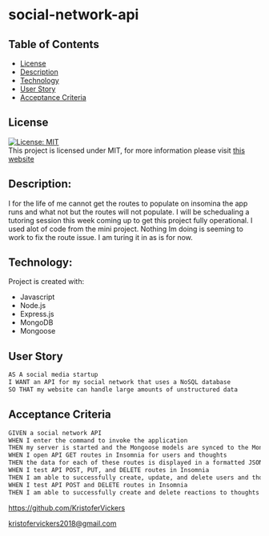 # social-network-api

## Table of Contents

- [License](#License)
- [Description](#Description)
- [Technology](#Technology)
- [User Story](#User-Story)
- [Acceptance Criteria](#Acceptance-Criteria)

## License

[![License: MIT](https://img.shields.io/badge/License-MIT-yellow.svg)](https://opensource.org/licenses/MIT) <br>
This project is licensed under MIT, for more information please visit [this website](https://opensource.org/licenses/MIT)


## Description:

I for the life of me cannot get the routes to populate on insomina the app runs and what not but the routes will not populate. I will be schedualing a tutoring session this week coming up to get this project fully operational. I used alot of code from the mini project. Nothing Im doing is seeming to work to fix the route issue. I am turing it in as is for now. 

## Technology:

Project is created with:

- Javascript
- Node.js
- Express.js
- MongoDB
- Mongoose

## User Story

```md
AS A social media startup
I WANT an API for my social network that uses a NoSQL database
SO THAT my website can handle large amounts of unstructured data
```

## Acceptance Criteria

```md
GIVEN a social network API
WHEN I enter the command to invoke the application
THEN my server is started and the Mongoose models are synced to the MongoDB database
WHEN I open API GET routes in Insomnia for users and thoughts
THEN the data for each of these routes is displayed in a formatted JSON
WHEN I test API POST, PUT, and DELETE routes in Insomnia
THEN I am able to successfully create, update, and delete users and thoughts in my database
WHEN I test API POST and DELETE routes in Insomnia
THEN I am able to successfully create and delete reactions to thoughts and add and remove friends to a user’s friend list
```




https://github.com/KristoferVickers

kristofervickers2018@gmail.com